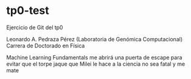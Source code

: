 # tp0-test
Ejercicio de Git del tp0

Leonardo A. Pedraza Pérez (Laboratoria de Genómica Computacional)
Carrera de Doctorado en Física


Machine Learning Fundamentals 
me abrirá una puerta de escape 
para evitar que el torpe jaque 
que Milei le hace a la ciencia 
no sea fatal y me mate